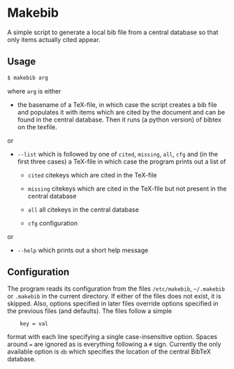 # Makebib

A simple script to generate a local bib file from a central
database so that only items actually cited appear.

## Usage

```bash
$ makebib arg
```

where `arg` is either

- the basename of a TeX-file, in which case
  the script creates a bib file and populates it with items
  which are cited by the document and can be found in the
  central database. Then it runs (a python version) of bibtex
  on the texfile.

or

- `--list` which is followed by one of `cited`, `missing`, `all`, `cfg`
   and (in the first three cases) a TeX-file in which case the program prints
   out a list of
 
   - `cited`    citekeys which are cited in the TeX-file

   - `missing`  citekeys which are cited in the TeX-file but not present
                in the central database

   - `all`      all citekeys in the central database

   - `cfg`      configuration

or

- `--help` which prints out a short help message

## Configuration

The program reads its configuration from the files `/etc/makebib`,
`~/.makebib` or `.makebib` in the current directory. If either of
the files does not exist, it is skipped. Also, options specified
in later files override options specified in the previous files
(and defaults). The files follow a simple

```
    key = val
```

format with each line specifying a single case-insensitive option.
Spaces around `=` are ignored as is everything following a `#` sign.
Currently the only available option is `db` which specifies the
location of the central BibTeX database.
